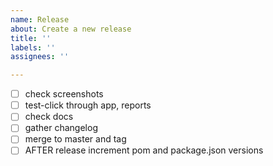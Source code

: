 ```yaml
---
name: Release
about: Create a new release
title: ''
labels: ''
assignees: ''

---
```


- [ ] check screenshots
- [ ] test-click through app, reports
- [ ] check docs
- [ ] gather changelog
- [ ] merge to master and tag
- [ ] AFTER release increment pom and package.json versions
